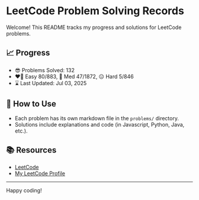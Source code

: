 # LeetCode Problem Solving Records

Welcome! This README tracks my progress and solutions for LeetCode problems.

## 📈 Progress

- 😎 Problems Solved: 132
- ❤️‍🔥 Easy 80/883, 🤔 Med 47/1872, 😑 Hard 5/846
- ⌛️ Last Updated: Jul 03, 2025

## 🚀 How to Use

- Each problem has its own markdown file in the `problems/` directory.
- Solutions include explanations and code (in Javascript, Python, Java, etc.).

## 📚 Resources

- [LeetCode](https://leetcode.com/)
- [My LeetCode Profile](https://leetcode.com/u/tonidevvn/)

---

Happy coding!